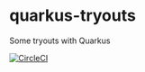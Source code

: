 # quarkus-tryouts
Some tryouts with Quarkus

[![CircleCI](https://circleci.com/gh/thomasandre84/quarkus-tryouts.svg?style=shield&circle-token=1c585f8252a3bd8bed0119eb50ed7ffeec4b002f)](https://app.circleci.com/pipelines/github/thomasandre84/quarkus-tryouts?branch=master)
